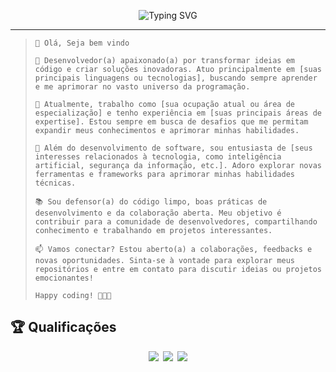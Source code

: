 <p align="center">
<img src="https://readme-typing-svg.herokuapp.com?font=Fira+Code&weight=600&size=42&pause=1000&color=483078&vCenter=true&repeat=false&random=false&width=435&lines=Hello%2C+World!;I+am+Renan+Lira" alt="Typing SVG" />
</p>

------

> ```
> 👋 Olá, Seja bem vindo
> 
> 🚀 Desenvolvedor(a) apaixonado(a) por transformar ideias em código e criar soluções inovadoras. Atuo principalmente em [suas principais linguagens ou tecnologias], buscando sempre aprender e me aprimorar no vasto universo da programação.
>
> 💼 Atualmente, trabalho como [sua ocupação atual ou área de especialização] e tenho experiência em [suas principais áreas de expertise]. Estou sempre em busca de desafios que me permitam expandir meus conhecimentos e aprimorar minhas habilidades.
>
> 🌱 Além do desenvolvimento de software, sou entusiasta de [seus interesses relacionados à tecnologia, como inteligência artificial, segurança da informação, etc.]. Adoro explorar novas ferramentas e frameworks para aprimorar minhas habilidades técnicas.
>
> 📚 Sou defensor(a) do código limpo, boas práticas de desenvolvimento e da colaboração aberta. Meu objetivo é contribuir para a comunidade de desenvolvedores, compartilhando conhecimento e trabalhando em projetos interessantes.
>
> 📫 Vamos conectar? Estou aberto(a) a colaborações, feedbacks e novas oportunidades. Sinta-se à vontade para explorar meus repositórios e entre em contato para discutir ideias ou projetos emocionantes!
>
> Happy coding! 👨‍💻🚀
> ```
## 🏆 Qualificações
<p align="center">
<code><img src="https://img.shields.io/badge/python-python?style=for-the-badge&logo=python&logoColor=%23fff&color=%233776AB"/> <img src="https://img.shields.io/badge/typescript-typescript?style=for-the-badge&logo=tsnode&logoColor=%23fff&color=%233178C6"/> <img src="https://img.shields.io/badge/react-react?style=for-the-badge&logo=react&logoColor=%23000&color=%2361dAFB"/></code>
</p>

